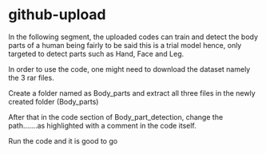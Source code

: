# github-upload
In the following segment, the uploaded codes can train and detect the body parts of a human being fairly to be said this is a trial model hence, only targeted to detect parts such
as Hand, Face and Leg.

In order to use the code, one might need to download the dataset namely the 3 rar files.

Create a folder named as Body_parts and extract all three files in the newly created folder (Body_parts)

After that in the code section of Body_part_detection, change the path.......as highlighted with a comment in the code itself.

Run the code and it is good to go
